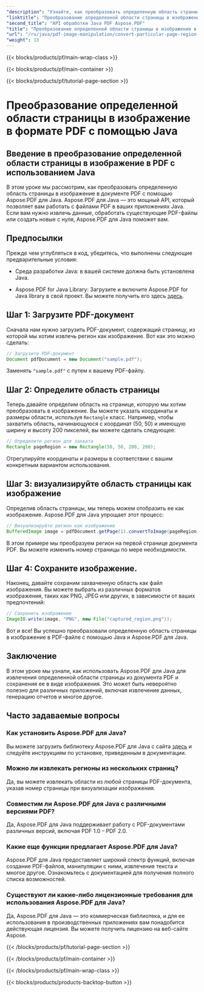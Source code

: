 ```yaml
---
"description": "Узнайте, как преобразовать определенную область страницы в изображение в PDF с помощью Java с пошаговым руководством. Изучите мощные возможности Aspose.PDF для Java для манипуляции PDF."
"linktitle": "Преобразование определенной области страницы в изображение в формате PDF с помощью Java"
"second_title": "API обработки Java PDF Aspose.PDF"
"title": "Преобразование определенной области страницы в изображение в формате PDF с помощью Java"
"url": "/ru/java/pdf-image-manipulation/convert-particular-page-region-to-image-in-pdf-using-java/"
"weight": 13
---
```


{{< blocks/products/pf/main-wrap-class >}}

{{< blocks/products/pf/main-container >}}

{{< blocks/products/pf/tutorial-page-section >}}

# Преобразование определенной области страницы в изображение в формате PDF с помощью Java


## Введение в преобразование определенной области страницы в изображение в PDF с использованием Java

В этом уроке мы рассмотрим, как преобразовать определенную область страницы в изображение в документе PDF с помощью Aspose.PDF для Java. Aspose.PDF для Java — это мощный API, который позволяет вам работать с файлами PDF в ваших приложениях Java. Если вам нужно извлечь данные, обработать существующие PDF-файлы или создать новые с нуля, Aspose.PDF для Java поможет вам.

## Предпосылки

Прежде чем углубляться в код, убедитесь, что выполнены следующие предварительные условия:

- Среда разработки Java: в вашей системе должна быть установлена Java.

- Aspose.PDF for Java Library: Загрузите и включите Aspose.PDF for Java library в свой проект. Вы можете получить его здесь [здесь](https://releases.aspose.com/pdf/java/).

## Шаг 1: Загрузите PDF-документ

Сначала нам нужно загрузить PDF-документ, содержащий страницу, из которой мы хотим извлечь регион как изображение. Вот как это можно сделать:

```java
// Загрузите PDF-документ
Document pdfDocument = new Document("sample.pdf");
```

Заменять `"sample.pdf"` с путем к вашему PDF-файлу.

## Шаг 2: Определите область страницы

Теперь давайте определим область на странице, которую мы хотим преобразовать в изображение. Вы можете указать координаты и размеры области, используя `Rectangle` класс. Например, чтобы захватить область, начинающуюся с координат (50, 50) и имеющую ширину и высоту 200 пикселей, вы можете сделать следующее:

```java
// Определите регион для захвата
Rectangle pageRegion = new Rectangle(50, 50, 200, 200);
```

Отрегулируйте координаты и размеры в соответствии с вашим конкретным вариантом использования.

## Шаг 3: визуализируйте область страницы как изображение

Определив область страницы, мы теперь можем отобразить ее как изображение. Aspose.PDF для Java упрощает этот процесс:

```java
// Визуализируйте регион как изображение
BufferedImage image = pdfDocument.getPage(1).convertToImage(pageRegion);
```

В этом примере мы преобразуем регион на первой странице документа PDF. Вы можете изменить номер страницы по мере необходимости.

## Шаг 4: Сохраните изображение.

Наконец, давайте сохраним захваченную область как файл изображения. Вы можете выбрать из различных форматов изображения, таких как PNG, JPEG или других, в зависимости от ваших предпочтений:

```java
// Сохранить изображение
ImageIO.write(image, "PNG", new File("captured_region.png"));
```

Вот и все! Вы успешно преобразовали определенную область страницы в изображение в PDF-файле с помощью Java и Aspose.PDF для Java.

## Заключение

В этом уроке мы узнали, как использовать Aspose.PDF для Java для извлечения определенной области страницы из документа PDF и сохранения ее в виде изображения. Это может быть невероятно полезно для различных приложений, включая извлечение данных, генерацию отчетов и многое другое.

## Часто задаваемые вопросы

### Как установить Aspose.PDF для Java?

Вы можете загрузить библиотеку Aspose.PDF для Java с сайта [здесь](https://releases.aspose.com/pdf/java/) и следуйте инструкциям по установке, приведенным в документации.

### Можно ли извлекать регионы из нескольких страниц?

Да, вы можете извлекать области из любой страницы PDF-документа, указав номер страницы при визуализации изображения.

### Совместим ли Aspose.PDF для Java с различными версиями PDF?

Да, Aspose.PDF для Java поддерживает работу с PDF-документами различных версий, включая PDF 1.0 – PDF 2.0.

### Какие еще функции предлагает Aspose.PDF для Java?

Aspose.PDF для Java предоставляет широкий спектр функций, включая создание PDF-файлов, манипуляции с ними, извлечение текста и многое другое. Ознакомьтесь с документацией для получения полного списка возможностей.

### Существуют ли какие-либо лицензионные требования для использования Aspose.PDF для Java?

Да, Aspose.PDF для Java — это коммерческая библиотека, и для ее использования в производственных приложениях вам понадобится действующая лицензия. Вы можете получить лицензию на веб-сайте Aspose.

{{< /blocks/products/pf/tutorial-page-section >}}

{{< /blocks/products/pf/main-container >}}

{{< /blocks/products/pf/main-wrap-class >}}

{{< blocks/products/products-backtop-button >}}